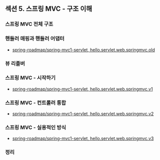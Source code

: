 ## 섹션 5. 스프링 MVC - 구조 이해

### 스프링 MVC 전체 구조

### 핸들러 매핑과 핸들러 어댑터

- <a href="https://github.com/spring-roadmap/spring-mvc1-servlet/tree/main/src/main/java/hello/servlet/web/springmvc/old">
  spring-roadmap/spring-mvc1-servlet, hello.servlet.web.springmvc.old</a>

### 뷰 리졸버

### 스프링 MVC - 시작하기

- <a href="https://github.com/spring-roadmap/spring-mvc1-servlet/tree/main/src/main/java/hello/servlet/web/springmvc/v1">
  spring-roadmap/spring-mvc1-servlet, hello.servlet.web.springmvc.v1</a>

### 스프링 MVC - 컨트롤러 통합

- <a href="https://github.com/spring-roadmap/spring-mvc1-servlet/tree/main/src/main/java/hello/servlet/web/springmvc/v2">
  spring-roadmap/spring-mvc1-servlet, hello.servlet.web.springmvc.v2</a>

### 스프링 MVC - 실용적인 방식

- <a href="https://github.com/spring-roadmap/spring-mvc1-servlet/tree/main/src/main/java/hello/servlet/web/springmvc/v3">
  spring-roadmap/spring-mvc1-servlet, hello.servlet.web.springmvc.v3</a>

### 정리
